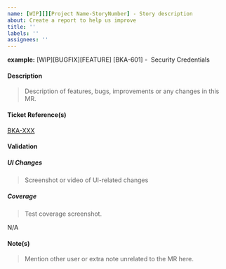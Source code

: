 ```yaml
---
name: [WIP][][Project Name-StoryNumber] - Story description
about: Create a report to help us improve
title: ''
labels: ''
assignees: ''
---
```


**example:** [WIP][BUGFIX][FEATURE] [BKA-601] -  Security Credentials

#### Description

> Description of features, bugs, improvements or any changes in this MR.

#### Ticket Reference(s)

[BKA-XXX](https://)

#### Validation

##### UI Changes

> Screenshot or video of UI-related changes

##### Coverage

> Test coverage screenshot.

N/A

#### Note(s)

> Mention other user or extra note unrelated to the MR here.